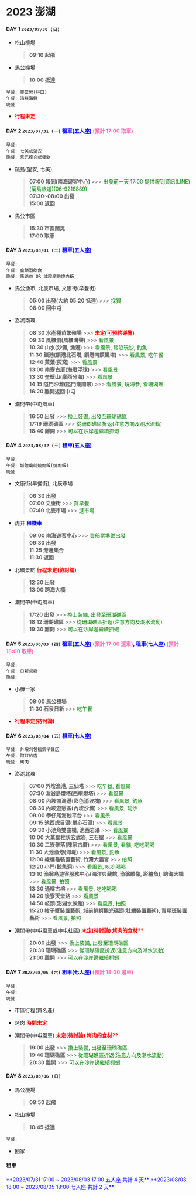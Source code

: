 # 2023 澎湖

#### DAY 1          **`2023/07/30 (日)`**

 * 松山機場

   > **09:10 起飛**

 * 馬公機場

   > **10:00 抵達**

```
早餐: 麥當勞(林口)
午餐: 清峰海鮮
晚餐:
```

 * <font color="red">**行程未定**</font>


#### DAY 2          **`2023/07/31 (一)`**          **<font color="blue">租車(五人座)</font>** **<font color="hotpink">(預計 17:00 取車)</font>**

```
早餐:
午餐: 七美或望安
晚餐: 紫光複合式餐飲
```

 * 跳島(望安, 七美)

   > **07:00 報到(南海遊客中心)** >>> <font color="green">出發前一天 17:00 提供報到資訊(LINE)(菊島旅遊)(06-9218889)</font>  
   > **07:30~08:00 出發**  
   > **15:00 返回**

 * 馬公市區

   > **15:30 市區閒晃**  
   > **17:00 取車**


#### DAY 3          **`2023/08/01 (二)`**          **<font color="blue">租車(五人座)</font>**

```
早餐:
午餐: 金鎖港飲食
晚餐: 馬路益 OR 城隍廟前燒肉飯
```

 * 馬公漁市, 北辰市場, 文康街(早餐街)

   > **05:00 出發(大約 05:20 抵達)** >>> <font color="green">採買</font>  
   > **08:00 回中屯**

 * 澎湖南環

   > **08:30 水產種苗繁殖場**  >>> <font color="red">**未定(可預約導覽)**</font>  
   > **09:30 風櫃洞(風櫃濤聲)** >>> <font color="green">看風景</font>  
   > **10:30 山水(沙灘, 漁港)** >>> <font color="green">看風景, 踏浪玩沙, 釣魚</font>  
   > **11:30 鎖港(鎖港北石塔, 鎖港南鎮風塔)** >>> <font color="green">看風景, 吃午餐</font>  
   > **12:40 菓葉(灰窯)** >>> <font color="green">看風景</font>  
   > **13:00 南寮古厝(海廢浮球)** >>> <font color="green">看風景</font>  
   > **13:30 奎壁山(摩西分海)** >>> <font color="green">看風景</font>  
   > **14:15 隘門沙灘(隘門潮間帶)** >>> <font color="green">看風景, 玩海參, 看珊瑚礁</font>  
   > **16:20 離開返回中屯**

 * 潮間帶(中屯風車)

   > **16:50 出發** >>> <font color="green">換上裝備, 出發至珊瑚礁區</font>  
   > **17:19 珊瑚礁區** >>> <font color="green">從珊瑚礁區折返(注意方向及潮水流動)</font>  
   > **18:40 離開** >>> <font color="green">可以在沙岸邊繼續抓蝦</font>


#### DAY 4          **`2023/08/02 (三)`**          **<font color="blue">租車(五人座)</font>**

```
早餐:
午餐: 城隍廟前燒肉飯(燒肉飯)
晚餐:
```

 * 文康街(早餐街), 北辰市場

   > **06:30 出發**  
   > **07:00 文康街** >>> <font color="green">買早餐</font>  
   > **07:40 北辰市場** >>> <font color="green">逛市場</font>

 * 虎井     **<font color="blue">租機車</font>**

   > **09:00 南海遊客中心** >>> <font color="green">買船票準備出發</font>  
   > **09:30 出發**  
   > **11:25 港邊集合**  
   > **11:30 返回**

 * 北環景點 <font color="red">**行程未定(待討論)**</font>

   > **12:30 出發**  
   > **13:00 跨海大橋**

 * 潮間帶(中屯風車)

   > **17:20 出發** >>> <font color="green">換上裝備, 出發至珊瑚礁區</font>  
   > **18:12 珊瑚礁區** >>> <font color="green">從珊瑚礁區折返(注意方向及潮水流動)</font>  
   > **19:30 離開** >>> <font color="green">可以在沙岸邊繼續抓蝦</font>


#### DAY 5          **`2023/08/03 (四)`**          **<font color="blue">租車(五人座)</font>** **<font color="hotpink">(預計 17:00 還車)</font>**, **<font color="blue">租車(七人座)</font>** **<font color="hotpink">(預計 18:00 取車)</font>**

```
早餐:
午餐: 日新餐廳
晚餐:
```

 * 小樺一家
 
   > **09:00 馬公機場**  
   > **11:30 石泉日新**  >>> <font color="green">吃午餐</font>

 * <font color="red">**行程未定(待討論)**</font>


#### DAY 6          **`2023/08/04 (五)`**          **<font color="blue">租車(七人座)</font>**

```
早餐: 外垵刈包福氣早餐店
午餐: 阿虹的店
晚餐: 烤肉
```

 * 澎湖北環

   > **07:00 外垵漁港, 三仙塔** >>> <font color="green">吃早餐, 看風景</font>  
   > **07:30 漁翁島燈塔(西嶼燈塔)** >>> <font color="green">看風景</font>  
   > **08:00 內垵南漁港(彩色消波塊)** >>> <font color="green">看風景, 釣魚</font>  
   > **08:30 內垵遊憩區(內垵沙灘)** >>> <font color="green">看風景, 玩沙</font>  
   > **09:00 學仔尾海蝕平台** >>> <font color="green">看風景</font>  
   > **09:15 池西虎目滬(單心石滬)** >>> <font color="green">看風景</font>  
   > **09:30 小池角雙曲橋, 池西岩瀑** >>> <font color="green">看風景</font>  
   > **10:00 大菓葉柱狀玄武岩, 三石壁** >>> <font color="green">看風景</font>  
   > **10:30 二崁聚落(陳家古厝)** >>> <font color="green">看風景, 看貓, 吃吃喝喝</font>  
   > **11:30 大池漁港(海堤)** >>> <font color="green">看風景, 釣魚</font>  
   > **12:00 綠蠵龜裝置藝術, 竹灣大義宮** >>> <font color="green">拍照</font>  
   > **12:20 小門(鯨魚洞)** >>> <font color="green">看風景, 吃吃喝喝</font>  
   > **13:10 漁翁島遊客服務中心(海洋典藏館, 漁翁雕像, 彩繪魚), 跨海大橋**  >>> <font color="green">看風景, 拍照</font>  
   > **13:30 通樑古榕** >>> <font color="green">看風景, 吃吃喝喝</font>  
   > **14:20 後寮天堂路** >>> <font color="green">看風景</font>  
   > **14:50 岐頭(澎湖水族館)** >>> <font color="green">看風景, 拍照</font>  
   > **15:20 梭子蟹裝置藝術, 城前鮮蚵觀光碼頭(牡蠣裝置藝術), 青星斑裝置藝術** >>> <font color="green">看風景, 拍照</font>

 * 潮間帶(中屯風車或中屯社區) <font color="red">**未定(待討論) 烤肉的食材??**</font>

   > **20:00 出發** >>> <font color="green">換上裝備, 出發至珊瑚礁區</font>  
   > **20:30 珊瑚礁區** >>> <font color="green">從珊瑚礁區折返(注意方向及潮水流動)</font>  
   > **21:00 離開** >>> <font color="green">可以在沙岸邊繼續抓蝦</font>


#### DAY 7          **`2023/08/05 (六)`**          **<font color="blue">租車(七人座)</font>** **<font color="hotpink">(預計 18:00 還車)</font>**

```
早餐:
午餐:
晚餐:
```

 * 市區行程(買名產)

 * 烤肉 <font color="red">**時間未定**</font>

 * 潮間帶(中屯風車) <font color="red">**未定(待討論) 烤肉的食材??**</font>

   > **19:00 出發** >>> <font color="green">換上裝備, 出發至珊瑚礁區</font>  
   > **19:46 珊瑚礁區** >>> <font color="green">從珊瑚礁區折返(注意方向及潮水流動)</font>  
   > **20:30 離開** >>> <font color="green">可以在沙岸邊繼續抓蝦</font>


#### DAY 8          **`2023/08/06 (日)`**

 * 馬公機場

   > **09:50 起飛**

 * 松山機場

   > **10:45 抵達**

```
早餐:
```

 * 回家

 

#### 租車

<font color="blue">
**2023/07/31 17:00 ~ 2023/08/03 17:00 五人座 共計 4 天**  
**2023/08/03 18:00 ~ 2023/08/05 18:00 七人座 共計 2 天**
</font>

